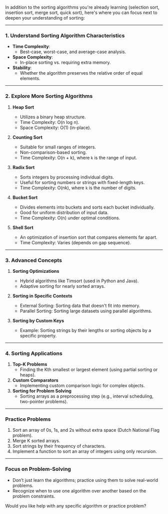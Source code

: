 In addition to the sorting algorithms you're already learning (selection sort, insertion sort, merge sort, quick sort), here's where you can focus next to deepen your understanding of sorting:

---

### **1. Understand Sorting Algorithm Characteristics**
- **Time Complexity**:
  - Best-case, worst-case, and average-case analysis.
- **Space Complexity**:
  - In-place sorting vs. requiring extra memory.
- **Stability**:
  - Whether the algorithm preserves the relative order of equal elements.

---

### **2. Explore More Sorting Algorithms**
1. **Heap Sort**
   - Utilizes a binary heap structure.
   - Time Complexity: O(n log n).
   - Space Complexity: O(1) (in-place).

2. **Counting Sort**
   - Suitable for small ranges of integers.
   - Non-comparison-based sorting.
   - Time Complexity: O(n + k), where `k` is the range of input.

3. **Radix Sort**
   - Sorts integers by processing individual digits.
   - Useful for sorting numbers or strings with fixed-length keys.
   - Time Complexity: O(nk), where `k` is the number of digits.

4. **Bucket Sort**
   - Divides elements into buckets and sorts each bucket individually.
   - Good for uniform distribution of input data.
   - Time Complexity: O(n) under optimal conditions.

5. **Shell Sort**
   - An optimization of insertion sort that compares elements far apart.
   - Time Complexity: Varies (depends on gap sequence).

---

### **3. Advanced Concepts**
1. **Sorting Optimizations**
   - Hybrid algorithms like Timsort (used in Python and Java).
   - Adaptive sorting for nearly sorted arrays.

2. **Sorting in Specific Contexts**
   - External Sorting: Sorting data that doesn't fit into memory.
   - Parallel Sorting: Sorting large datasets using parallel algorithms.

3. **Sorting by Custom Keys**
   - Example: Sorting strings by their lengths or sorting objects by a specific property.

---

### **4. Sorting Applications**
1. **Top-K Problems**
   - Finding the Kth smallest or largest element (using partial sorting or heaps).
2. **Custom Comparators**
   - Implementing custom comparison logic for complex objects.
3. **Sorting for Problem Solving**
   - Sorting arrays as a preprocessing step (e.g., interval scheduling, two-pointer problems).

---

### **Practice Problems**
1. Sort an array of 0s, 1s, and 2s without extra space (Dutch National Flag problem).
2. Merge K sorted arrays.
3. Sort strings by their frequency of characters.
4. Implement a function to sort an array of integers using only recursion.

---

### **Focus on Problem-Solving**
- Don’t just learn the algorithms; practice using them to solve real-world problems.
- Recognize when to use one algorithm over another based on the problem constraints.

Would you like help with any specific algorithm or practice problem?